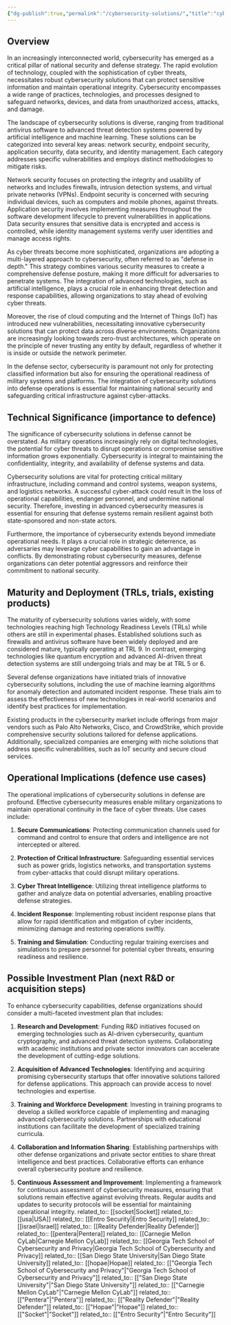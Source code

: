 ```yaml
---
{"dg-publish":true,"permalink":"/cybersecurity-solutions/","title":"cybersecurity solutions","tags":["cybersecurity","innovation","protection","tech","trl-8"]}
---
```


## Overview
In an increasingly interconnected world, cybersecurity has emerged as a critical pillar of national security and defense strategy. The rapid evolution of technology, coupled with the sophistication of cyber threats, necessitates robust cybersecurity solutions that can protect sensitive information and maintain operational integrity. Cybersecurity encompasses a wide range of practices, technologies, and processes designed to safeguard networks, devices, and data from unauthorized access, attacks, and damage.

The landscape of cybersecurity solutions is diverse, ranging from traditional antivirus software to advanced threat detection systems powered by artificial intelligence and machine learning. These solutions can be categorized into several key areas: network security, endpoint security, application security, data security, and identity management. Each category addresses specific vulnerabilities and employs distinct methodologies to mitigate risks.

Network security focuses on protecting the integrity and usability of networks and includes firewalls, intrusion detection systems, and virtual private networks (VPNs). Endpoint security is concerned with securing individual devices, such as computers and mobile phones, against threats. Application security involves implementing measures throughout the software development lifecycle to prevent vulnerabilities in applications. Data security ensures that sensitive data is encrypted and access is controlled, while identity management systems verify user identities and manage access rights.

As cyber threats become more sophisticated, organizations are adopting a multi-layered approach to cybersecurity, often referred to as "defense in depth." This strategy combines various security measures to create a comprehensive defense posture, making it more difficult for adversaries to penetrate systems. The integration of advanced technologies, such as artificial intelligence, plays a crucial role in enhancing threat detection and response capabilities, allowing organizations to stay ahead of evolving cyber threats.

Moreover, the rise of cloud computing and the Internet of Things (IoT) has introduced new vulnerabilities, necessitating innovative cybersecurity solutions that can protect data across diverse environments. Organizations are increasingly looking towards zero-trust architectures, which operate on the principle of never trusting any entity by default, regardless of whether it is inside or outside the network perimeter.

In the defense sector, cybersecurity is paramount not only for protecting classified information but also for ensuring the operational readiness of military systems and platforms. The integration of cybersecurity solutions into defense operations is essential for maintaining national security and safeguarding critical infrastructure against cyber-attacks.

## Technical Significance (importance to defence)
The significance of cybersecurity solutions in defense cannot be overstated. As military operations increasingly rely on digital technologies, the potential for cyber threats to disrupt operations or compromise sensitive information grows exponentially. Cybersecurity is integral to maintaining the confidentiality, integrity, and availability of defense systems and data.

Cybersecurity solutions are vital for protecting critical military infrastructure, including command and control systems, weapon systems, and logistics networks. A successful cyber-attack could result in the loss of operational capabilities, endanger personnel, and undermine national security. Therefore, investing in advanced cybersecurity measures is essential for ensuring that defense systems remain resilient against both state-sponsored and non-state actors.

Furthermore, the importance of cybersecurity extends beyond immediate operational needs. It plays a crucial role in strategic deterrence, as adversaries may leverage cyber capabilities to gain an advantage in conflicts. By demonstrating robust cybersecurity measures, defense organizations can deter potential aggressors and reinforce their commitment to national security.

## Maturity and Deployment (TRLs, trials, existing products)
The maturity of cybersecurity solutions varies widely, with some technologies reaching high Technology Readiness Levels (TRLs) while others are still in experimental phases. Established solutions such as firewalls and antivirus software have been widely deployed and are considered mature, typically operating at TRL 9. In contrast, emerging technologies like quantum encryption and advanced AI-driven threat detection systems are still undergoing trials and may be at TRL 5 or 6.

Several defense organizations have initiated trials of innovative cybersecurity solutions, including the use of machine learning algorithms for anomaly detection and automated incident response. These trials aim to assess the effectiveness of new technologies in real-world scenarios and identify best practices for implementation.

Existing products in the cybersecurity market include offerings from major vendors such as Palo Alto Networks, Cisco, and CrowdStrike, which provide comprehensive security solutions tailored for defense applications. Additionally, specialized companies are emerging with niche solutions that address specific vulnerabilities, such as IoT security and secure cloud services.

## Operational Implications (defence use cases)
The operational implications of cybersecurity solutions in defense are profound. Effective cybersecurity measures enable military organizations to maintain operational continuity in the face of cyber threats. Use cases include:

1. **Secure Communications**: Protecting communication channels used for command and control to ensure that orders and intelligence are not intercepted or altered.
   
2. **Protection of Critical Infrastructure**: Safeguarding essential services such as power grids, logistics networks, and transportation systems from cyber-attacks that could disrupt military operations.

3. **Cyber Threat Intelligence**: Utilizing threat intelligence platforms to gather and analyze data on potential adversaries, enabling proactive defense strategies.

4. **Incident Response**: Implementing robust incident response plans that allow for rapid identification and mitigation of cyber incidents, minimizing damage and restoring operations swiftly.

5. **Training and Simulation**: Conducting regular training exercises and simulations to prepare personnel for potential cyber threats, ensuring readiness and resilience.

## Possible Investment Plan (next R&D or acquisition steps)
To enhance cybersecurity capabilities, defense organizations should consider a multi-faceted investment plan that includes:

1. **Research and Development**: Funding R&D initiatives focused on emerging technologies such as AI-driven cybersecurity, quantum cryptography, and advanced threat detection systems. Collaborating with academic institutions and private sector innovators can accelerate the development of cutting-edge solutions.

2. **Acquisition of Advanced Technologies**: Identifying and acquiring promising cybersecurity startups that offer innovative solutions tailored for defense applications. This approach can provide access to novel technologies and expertise.

3. **Training and Workforce Development**: Investing in training programs to develop a skilled workforce capable of implementing and managing advanced cybersecurity solutions. Partnerships with educational institutions can facilitate the development of specialized training curricula.

4. **Collaboration and Information Sharing**: Establishing partnerships with other defense organizations and private sector entities to share threat intelligence and best practices. Collaborative efforts can enhance overall cybersecurity posture and resilience.

5. **Continuous Assessment and Improvement**: Implementing a framework for continuous assessment of cybersecurity measures, ensuring that solutions remain effective against evolving threats. Regular audits and updates to security protocols will be essential for maintaining operational integrity.
related_to:: [[socket\|Socket]]
related_to:: [[usa\|USA]]
related_to:: [[Entro Security\|Entro Security]]
related_to:: [[israel\|Israel]]
related_to:: [[Reality Defender\|Reality Defender]]
related_to:: [[pentera\|Pentera]]
related_to:: [[Carnegie Mellon CyLab\|Carnegie Mellon CyLab]]
related_to:: [[Georgia Tech School of Cybersecurity and Privacy\|Georgia Tech School of Cybersecurity and Privacy]]
related_to:: [[San Diego State University\|San Diego State University]]
related_to:: [[hopae\|Hopae]]
related_to:: [["Georgia Tech School of Cybersecurity and Privacy"\|"Georgia Tech School of Cybersecurity and Privacy"]]
related_to:: [["San Diego State University"\|"San Diego State University"]]
related_to:: [["Carnegie Mellon CyLab"\|"Carnegie Mellon CyLab"]]
related_to:: [["Pentera"\|"Pentera"]]
related_to:: [["Reality Defender"\|"Reality Defender"]]
related_to:: [["Hopae"\|"Hopae"]]
related_to:: [["Socket"\|"Socket"]]
related_to:: [["Entro Security"\|"Entro Security"]]
